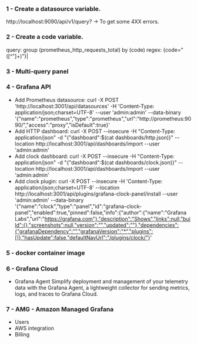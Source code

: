 ### 1 - Create a datasource variable.
http://localhost:9090/api/v1/query?     -> To get some 4XX errors.


### 2 - Create a code variable.
query: group (prometheus_http_requests_total) by (code)
regex: {code="([^"]+)"\}|

### 3 - Multi-query panel

### 4 - Grafana API
- Add Prometheus datasource: curl -X POST 'http://localhost:3001/api/datasources' -H 'Content-Type: application/json;charset=UTF-8' --user 'admin:admin' --data-binary '{"name":"prometheus","type":"prometheus","url":"http://prometheus:9090/","access":"proxy","isDefault":true}'
- Add HTTP dashboard: curl -X POST --insecure -H "Content-Type: application/json" -d "{\"dashboard\":$(cat dashboards/http.json)}" --location http://localhost:3001/api/dashboards/import --user 'admin:admin'
- Add clock dashboard: curl -X POST --insecure -H "Content-Type: application/json" -d "{\"dashboard\":$(cat dashboards/clock.json)}" --location http://localhost:3001/api/dashboards/import --user 'admin:admin'
- Add clock plugin: curl -X POST --insecure -H 'Content-Type: application/json;charset=UTF-8' --location http://localhost:3001/api/plugins/grafana-clock-panel/install --user 'admin:admin' --data-binary '{"name":"clock","type":"panel","id":"grafana-clock-panel","enabled":true,"pinned":false,"info":{"author":{"name":"Grafana Labs","url":"https://grafana.com"},"description":"Shows","links":null,"build":{},"screenshots":null,"version":"","updated":""},"dependencies":{"grafanaDependency":"","grafanaVersion":"*","plugins":[]},"hasUpdate":false,"defaultNavUrl":"/plugins/clock/"}'

### 5 - docker container image

### 6 - Grafana Cloud

- Grafana Agent
Simplify deployment and management of your telemetry data with the Grafana Agent, a lightweight collector for sending metrics, logs, and traces to Grafana Cloud.

### 7 - AMG - Amazon Managed Grafana
- Users
- AWS integration
- Billing